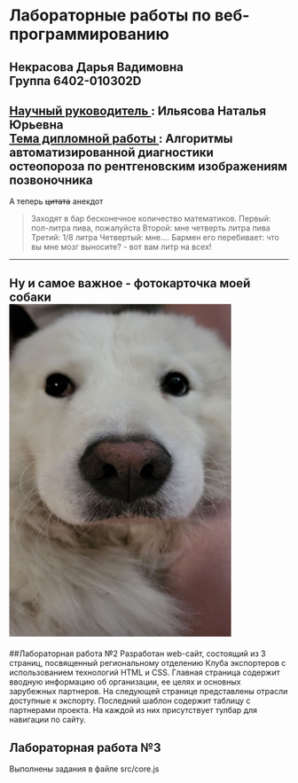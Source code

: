 # Лабораторные работы по веб-программированию
Некрасова Дарья Вадимовна  
Группа 6402-010302D
---
<ins>Научный руководитель </ins>: Ильясова Наталья Юрьевна  
<ins>Тема дипломной работы </ins>: Алгоритмы автоматизированной диагностики остеопороза по рентгеновским изображениям позвоночника
---
А теперь ~~цитата~~ анекдот
> Заходят в бар бесконечное количество математиков.
> Первый: пол-литра пива, пожалуйста
> Второй: мне четверть литра пива
> Третий: 1/8 литра
> Четвертый: мне....
> Бармен его перебивает: что вы мне мозг выносите? - вот вам литр на всех!  
---
Ну и самое важное - фотокарточка моей собаки  
<img src="https://github.com/n3ea/web6402nekrasovadv/blob/main/photo_2024-11-04_18-37-54.jpg" alt="Image alt" width="400" height="600"/>
---
##Лабораторная работа №2
Разработан web-сайт, состоящий из 3 страниц, посвященный региональному отделению Клуба экспортеров с использованием технологий HTML и CSS. Главная страница содержит вводную информацию об организации, ее целях и основных зарубежных партнеров. На следующей странице представлены отрасли доступные к экспорту. Последний шаблон содержит таблицу с партнерами проекта. На каждой из них присутствует тулбар для навигации по сайту. 

## Лабораторная работа №3
 Выполнены задания в файле src/core.js